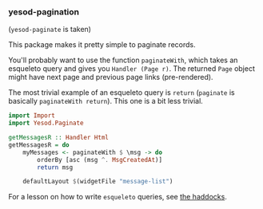 ### yesod-pagination

(`yesod-paginate` is taken)

This package makes it pretty simple to paginate records.

You'll probably want to use the function `paginateWith`, which takes an esqueleto query and gives you `Handler (Page r)`. The returned `Page` object might have next page and previous page links (pre-rendered).

The most trivial example of an esqueleto query is `return` (`paginate` is basically `paginateWith return`). This one is a bit less trivial.

``` haskell
import Import
import Yesod.Paginate

getMessagesR :: Handler Html
getMessagesR = do
    myMessages <- paginateWith $ \msg -> do
        orderBy [asc (msg ^. MsgCreatedAt)]
        return msg

    defaultLayout $(widgetFile "message-list")
```

For a lesson on how to write `esqueleto` queries, see [the haddocks](http://hackage.haskell.org/package/esqueleto-1.3.4.5/docs/Database-Esqueleto.html).
